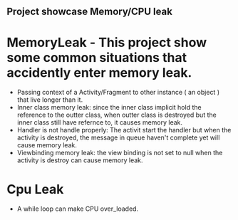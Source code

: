 ## Project showcase Memory/CPU leak

# MemoryLeak - This project show some common situations that accidently enter memory leak.

- Passing context of a Activity/Fragment to other instance ( an object ) that live longer than it. 
- Inner class memory leak: since the inner class implicit hold the reference to the outter class, when outter class is destroyed but the inner class still have refernce to, it causes memory leak.
- Handler is not handle properly: The activit start the handler but when the activity is destroyed, the message in queue haven't complete
yet will cause memory leak.
- Viewbinding memory leak: the view binding is not set to null when the activity is destroy can cause memory leak.


# Cpu Leak
  
- A while loop can make CPU over_loaded. 